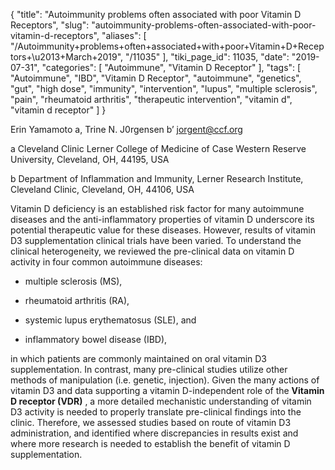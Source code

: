 {
    "title": "Autoimmunity problems often associated with poor Vitamin D Receptors",
    "slug": "autoimmunity-problems-often-associated-with-poor-vitamin-d-receptors",
    "aliases": [
        "/Autoimmunity+problems+often+associated+with+poor+Vitamin+D+Receptors+\u2013+March+2019",
        "/11035"
    ],
    "tiki_page_id": 11035,
    "date": "2019-07-31",
    "categories": [
        "Autoimmune",
        "Vitamin D Receptor"
    ],
    "tags": [
        "Autoimmune",
        "IBD",
        "Vitamin D Receptor",
        "autoimmune",
        "genetics",
        "gut",
        "high dose",
        "immunity",
        "intervention",
        "lupus",
        "multiple sclerosis",
        "pain",
        "rheumatoid arthritis",
        "therapeutic intervention",
        "vitamin d",
        "vitamin d receptor"
    ]
}


Erin Yamamoto a, Trine N. J0rgensen b’ jorgent@ccf.org

a Cleveland Clinic Lerner College of Medicine of Case Western Reserve University, Cleveland, OH, 44195, USA 

b Department of Inflammation and Immunity, Lerner Research Institute, Cleveland Clinic, Cleveland, OH, 44106, USA

Vitamin D deficiency is an established risk factor for many autoimmune diseases and the anti-inflammatory properties of vitamin D underscore its potential therapeutic value for these diseases. However, results of vitamin D3 supplementation clinical trials have been varied. To understand the clinical heterogeneity, we reviewed the pre-clinical data on vitamin D activity in four common autoimmune diseases: 

* multiple sclerosis (MS), 

* rheumatoid arthritis (RA), 

* systemic lupus erythematosus (SLE), and

* inflammatory bowel disease (IBD),

in which patients are commonly maintained on oral vitamin D3 supplementation. In contrast, many pre-clinical studies utilize other methods of manipulation (i.e. genetic, injection). Given the many actions of vitamin D3 and data supporting a vitamin D-independent role of the  **Vitamin D receptor (VDR)** , a more detailed mechanistic understanding of vitamin D3 activity is needed to properly translate pre-clinical findings into the clinic. Therefore, we assessed studies based on route of vitamin D3 administration, and identified where discrepancies in results exist and where more research is needed to establish the benefit of vitamin D supplementation.